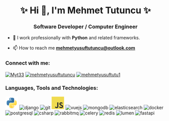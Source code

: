 <h1 align="center">✨ Hi 👋, I'm Mehmet Tutuncu ✨</h1>
<h3 align="center">Software Developer / Computer Engineer</h3>

- 🌱 I work professionally with **Python** and related frameworks.

- 📫 How to reach me **mehmetyusuftutuncu@outlook.com**

<h3 align="left">Connect with me:</h3>
<p align="left">
    <a href="https://twitter.com/Myt33" target="blank"><img align="center"
            src="https://raw.githubusercontent.com/rahuldkjain/github-profile-readme-generator/master/src/images/icons/Social/twitter.svg"
            alt="Myt33" height="30" width="40" /></a>
    <a href="https://www.linkedin.com/in/mehmetyusuftutuncu/" target="blank"><img align="center"
            src="https://raw.githubusercontent.com/rahuldkjain/github-profile-readme-generator/master/src/images/icons/Social/linked-in-alt.svg"
            alt="mehmetyusuftutuncu" height="30" width="40" /></a>
    <a href="https://www.hackerrank.com/mehmetyusuftutu1" target="blank"><img align="center"
            src="https://raw.githubusercontent.com/rahuldkjain/github-profile-readme-generator/master/src/images/icons/Social/hackerrank.svg"
            alt="mehmetyusuftutu1" height="30" width="40" /></a>
</p>

<h3 align="left">Languages, Tools and Technologies:</h3>
<p align="left">
    <a href="https://www.python.org" target="_blank" rel="noreferrer" style="text-decoration: none;">
        <img src="https://raw.githubusercontent.com/devicons/devicon/master/icons/python/python-original.svg"
            alt="python" width="40" height="40" />
    </a>
    <a href="https://www.djangoproject.com/" target="_blank" rel="noreferrer" style="text-decoration: none;">
        <img src="https://static.djangoproject.com/img/favicon.6dbf28c0650e.ico" alt="django" width="40" height="40" />
    </a>
    <a href="https://git-scm.com/" target="_blank" rel="noreferrer" style="text-decoration: none;">
        <img src="https://www.vectorlogo.zone/logos/git-scm/git-scm-icon.svg" alt="git" width="40" height="40" />
    </a>
    <a href="https://developer.mozilla.org/en-US/docs/Web/JavaScript" target="_blank" rel="noreferrer" style="text-decoration: none;">
        <img src="https://raw.githubusercontent.com/devicons/devicon/master/icons/javascript/javascript-original.svg"
            alt="javascript" width="40" height="40" />
    </a>
    <a href="https://vuejs.org/" target="_blank" rel="noreferrer" style="text-decoration: none;">
        <img src="https://vuejs.org/logo.svg" alt="vuejs" width="40" height="40" />
    </a>
    <a href="https://www.mongodb.com/" target="_blank" rel="noreferrer" style="text-decoration: none;">
        <img src="https://www.mongodb.com/assets/images/global/favicon.ico" alt="mongodb" width="40" height="40" />
    </a>
    <a href="https://www.elastic.co/" target="_blank" rel="noreferrer" style="text-decoration: none;">
        <img src="https://www.elastic.co/favicon.ico" alt="elasticsearch" width="40" height="40" />
    </a>
    <a href="https://www.docker.com/" target="_blank" rel="noreferrer" style="text-decoration: none;">
        <img src="https://www.docker.com/wp-content/uploads/2024/02/cropped-docker-logo-favicon-192x192.png"
            alt="docker" width="40" height="40" />
    </a>
    <a href="https://www.postgresql.org/" target="_blank" rel="noreferrer" style="text-decoration: none;">
        <img src="https://www.postgresql.org/media/img/about/press/elephant.png" alt="postgresql" width="40"
            height="40" />
    </a>
    <a href="https://learn.microsoft.com/tr-tr/dotnet/csharp/" target="_blank" rel="noreferrer" style="text-decoration: none;">
        <img src="https://upload.wikimedia.org/wikipedia/commons/d/d2/C_Sharp_Logo_2023.svg" alt="csharp" width="40"
            height="40" />
    </a>
    <a href="https://www.rabbitmq.com/" target="_blank" rel="noreferrer" style="text-decoration: none;">
        <img src="https://www.rabbitmq.com/img/rabbitmq-logo.svg" alt="rabbitmq" width="40" height="40" />
    </a>
    <a href="https://docs.celeryq.dev/en/stable/" target="_blank" rel="noreferrer" style="text-decoration: none;">
        <img src="https://docs.celeryq.dev/en/stable/_static/favicon.ico" alt="celery" width="40" height="40" />
    </a>
    <a href="https://redis.io/" target="_blank" rel="noreferrer" style="text-decoration: none;">
        <img src="https://redis.io/images/favicons/apple-touch-icon.png" alt="redis" width="40" height="40" />
    </a>
    <a href="https://lumen.laravel.com/docs/10.x" target="_blank" rel="noreferrer" style="text-decoration: none;">
        <img src="https://lumen.laravel.com/img/favicons/favicon-32x32.png" alt="lumen" width="40" height="40" />
    </a>
    <a href="https://fastapi.tiangolo.com/" target="_blank" rel="noreferrer" style="text-decoration: none;">
        <img src="https://fastapi.tiangolo.com/img/favicon.png" alt="fastapi" width="40" height="40" />
    </a>
</p>


<!--
**mehmetutuncu/mehmetutuncu** is a ✨ _special_ ✨ repository because its `README.md` (this file) appears on your GitHub profile.

Here are some ideas to get you started:

- 🔭 I’m currently working on ...
- 🌱 I’m currently learning ...
- 👯 I’m looking to collaborate on ...
- 🤔 I’m looking for help with ...
- 💬 Ask me about ...
- 📫 How to reach me: ...
- 😄 Pronouns: ...
- ⚡ Fun fact: ...
-->
